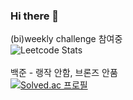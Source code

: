 ### Hi there 👋
(bi)weekly challenge 참여중<br>
![Leetcode Stats](https://leetcode.card.workers.dev/?username=secureWKkim)
<br><br>
백준 - 랭작 안함, 브론즈 안품<br>
[![Solved.ac
프로필](http://mazassumnida.wtf/api/v2/generate_badge?boj=abgkf6)](https://solved.ac/abgkf6)
<!--
**secureWKkim/secureWKkim** is a ✨ _special_ ✨ repository because its `README.md` (this file) appears on your GitHub profile.

Here are some ideas to get you started:

- 🔭 I’m currently working on ...
- 🌱 I’m currently learning ...
- 👯 I’m looking to collaborate on ...
- 🤔 I’m looking for help with ...
- 💬 Ask me about ...
- 📫 How to reach me: ...
- 😄 Pronouns: ...
- ⚡ Fun fact: ...
-->
